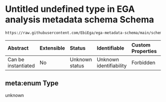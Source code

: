 # Untitled undefined type in EGA analysis metadata schema Schema

```txt
https://raw.githubusercontent.com/EbiEga/ega-metadata-schema/main/schemas/EGA.analysis.json#/properties/analysisTypeSpecifications/properties/analysisTypes/items/meta:enum
```



| Abstract            | Extensible | Status         | Identifiable            | Custom Properties | Additional Properties | Access Restrictions | Defined In                                                                       |
| :------------------ | :--------- | :------------- | :---------------------- | :---------------- | :-------------------- | :------------------ | :------------------------------------------------------------------------------- |
| Can be instantiated | No         | Unknown status | Unknown identifiability | Forbidden         | Allowed               | none                | [EGA.analysis.json\*](../../../schemas/EGA.analysis.json "open original schema") |

## meta:enum Type

unknown
